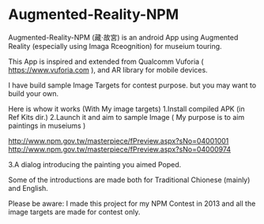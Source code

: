  Augmented-Reality-NPM
=====================

Augmented-Reality-NPM (藏‧故宮) is an android App using Augmented Reality (especially using Imaga Rceognition) for museium touring. 

This App is inspired and extended from Qualcomm Vuforia ( https://www.vuforia.com ), and AR library for mobile devices.

I have build sample Image Targets for contest purpose. but you may want to build your own.

Here is whow it works (With My image targets) 
1.Install compiled APK (in Ref Kits dir.)
2.Launch it and aim to sample Image ( My purpose is to aim paintings in museiums )

  http://www.npm.gov.tw/masterpiece/fPreview.aspx?sNo=04001001
  http://www.npm.gov.tw/masterpiece/fPreview.aspx?sNo=04000974
  
3.A dialog introducing the painting you aimed Poped.

Some of the introductions are made both for Traditional Chionese (mainly) and English.

Please be aware: I made this project for my NPM Contest in 2013 and all the image targets are made for contest only.




